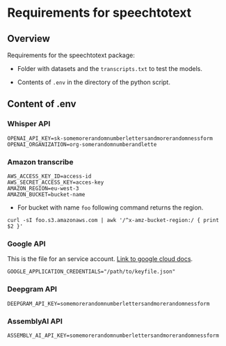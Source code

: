 # Requirements for speechtotext

## Overview

Requirements for the speechtotext package:


* Folder with datasets and the `transcripts.txt` to test the models.


* Contents of `.env` in the directory of the python script.

## Content of .env

### Whisper API

```shell
OPENAI_API_KEY=sk-somemorerandomnumberlettersandmorerandomnessform
OPENAI_ORGANIZATION=org-somerandomnumberandlette
```

### Amazon transcribe

```shell
AWS_ACCESS_KEY_ID=access-id
AWS_SECRET_ACCESS_KEY=acces-key
AMAZON_REGION=eu-west-3
AMAZON_BUCKET=bucket-name
```


* For bucket with name `foo` following command returns the region.

```shell
curl -sI foo.s3.amazonaws.com | awk '/^x-amz-bucket-region:/ { print $2 }'
```

### Google API

This is the file for an service account.  [Link to google cloud docs](https://developers.google.com/workspace/guides/create-credentials).

```shell
GOOGLE_APPLICATION_CREDENTIALS="/path/to/keyfile.json"
```

### Deepgram API

```shell
DEEPGRAM_API_KEY=somemorerandomnumberlettersandmorerandomnessform
```

### AssemblyAI API

```shell
ASSEMBLY_AI_API_KEY=somemorerandomnumberlettersandmorerandomnessform
```
